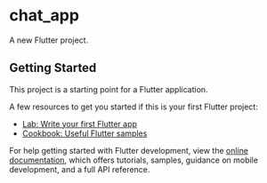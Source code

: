 # chat_app




A new Flutter project.

## Getting Started





This project is a starting point for a Flutter application.


A few resources to get you started if this is your first Flutter project:


- [Lab: Write your first Flutter app](https://docs.flutter.dev/get-started/codelab)
- [Cookbook: Useful Flutter samples](https://docs.flutter.dev/cookbook)


For help getting started with Flutter development, view the
[online documentation](https://docs.flutter.dev/), which offers tutorials,
samples, guidance on mobile development, and a full API reference.

